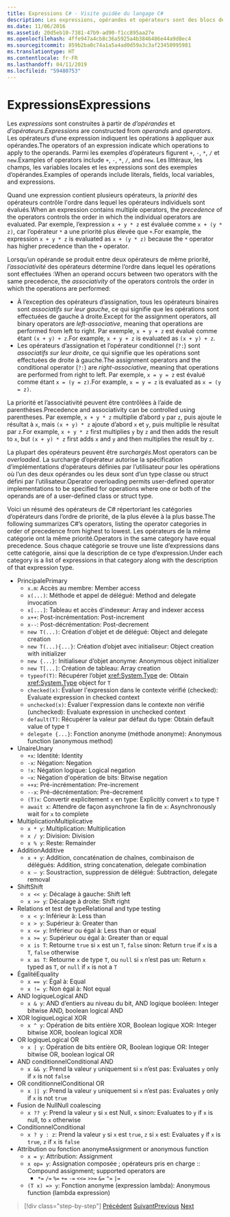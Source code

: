 ```yaml
---
title: Expressions C# - Visite guidée du langage C#
description: Les expressions, opérandes et opérateurs sont des blocs de construction du langage C#
ms.date: 11/06/2016
ms.assetid: 20d5eb10-7381-47b9-ad90-f1cc895aa27e
ms.openlocfilehash: 4ffe947a4cb8c36a5925a4b3846486e44a9d8ec4
ms.sourcegitcommit: 859b2ba0c74a1a5a4ad0d59a3c3af23450995981
ms.translationtype: HT
ms.contentlocale: fr-FR
ms.lasthandoff: 04/11/2019
ms.locfileid: "59480753"
---
```

# <a name="expressions"></a><span data-ttu-id="59520-103">Expressions</span><span class="sxs-lookup"><span data-stu-id="59520-103">Expressions</span></span>

<span data-ttu-id="59520-104">Les *expressions* sont construites à partir de *d’opérandes* et *d’opérateurs*.</span><span class="sxs-lookup"><span data-stu-id="59520-104">*Expressions* are constructed from *operands* and *operators*.</span></span> <span data-ttu-id="59520-105">Les opérateurs d’une expression indiquent les opérations à appliquer aux opérandes.</span><span class="sxs-lookup"><span data-stu-id="59520-105">The operators of an expression indicate which operations to apply to the operands.</span></span> <span data-ttu-id="59520-106">Parmi les exemples d’opérateurs figurent `+`, `-`, `*`, `/` et `new`.</span><span class="sxs-lookup"><span data-stu-id="59520-106">Examples of operators include `+`, `-`, `*`, `/`, and `new`.</span></span> <span data-ttu-id="59520-107">Les littéraux, les champs, les variables locales et les expressions sont des exemples d’opérandes.</span><span class="sxs-lookup"><span data-stu-id="59520-107">Examples of operands include literals, fields, local variables, and expressions.</span></span>

<span data-ttu-id="59520-108">Quand une expression contient plusieurs opérateurs, la *priorité* des opérateurs contrôle l'ordre dans lequel les opérateurs individuels sont évalués.</span><span class="sxs-lookup"><span data-stu-id="59520-108">When an expression contains multiple operators, the *precedence* of the operators controls the order in which the individual operators are evaluated.</span></span> <span data-ttu-id="59520-109">Par exemple, l’expression `x + y * z` est évaluée comme `x + (y * z)`, car l’opérateur `*` a une priorité plus élevée que `+`.</span><span class="sxs-lookup"><span data-stu-id="59520-109">For example, the expression `x + y * z` is evaluated as `x + (y * z)` because the `*` operator has higher precedence than the `+` operator.</span></span>

<span data-ttu-id="59520-110">Lorsqu’un opérande se produit entre deux opérateurs de même priorité, *l’associativité* des opérateurs détermine l’ordre dans lequel les opérations sont effectuées :</span><span class="sxs-lookup"><span data-stu-id="59520-110">When an operand occurs between two operators with the same precedence, the *associativity* of the operators controls the order in which the operations are performed:</span></span>

* <span data-ttu-id="59520-111">À l’exception des opérateurs d’assignation, tous les opérateurs binaires sont *associatifs sur leur gauche*, ce qui signifie que les opérations sont effectuées de gauche à droite.</span><span class="sxs-lookup"><span data-stu-id="59520-111">Except for the assignment operators, all binary operators are *left-associative*, meaning that operations are performed from left to right.</span></span> <span data-ttu-id="59520-112">Par exemple, `x + y + z` est évalué comme étant `(x + y) + z`.</span><span class="sxs-lookup"><span data-stu-id="59520-112">For example, `x + y + z` is evaluated as `(x + y) + z`.</span></span>
* <span data-ttu-id="59520-113">Les opérateurs d’assignation et l’opérateur conditionnel (`?:`) sont *associatifs sur leur droite*, ce qui signifie que les opérations sont effectuées de droite à gauche.</span><span class="sxs-lookup"><span data-stu-id="59520-113">The assignment operators and the conditional operator (`?:`) are *right-associative*, meaning that operations are performed from right to left.</span></span> <span data-ttu-id="59520-114">Par exemple, `x = y = z` est évalué comme étant `x = (y = z)`.</span><span class="sxs-lookup"><span data-stu-id="59520-114">For example, `x = y = z` is evaluated as `x = (y = z)`.</span></span>

<span data-ttu-id="59520-115">La priorité et l’associativité peuvent être contrôlées à l’aide de parenthèses.</span><span class="sxs-lookup"><span data-stu-id="59520-115">Precedence and associativity can be controlled using parentheses.</span></span> <span data-ttu-id="59520-116">Par exemple, `x + y * z` multiplie d’abord `y` par `z`, puis ajoute le résultat à `x`, mais `(x + y) * z` ajoute d’abord `x` et `y`, puis multiplie le résultat par `z`.</span><span class="sxs-lookup"><span data-stu-id="59520-116">For example, `x + y * z` first multiplies `y` by `z` and then adds the result to `x`, but `(x + y) * z` first adds `x` and `y` and then multiplies the result by `z`.</span></span>

<span data-ttu-id="59520-117">La plupart des opérateurs peuvent être *surchargés*.</span><span class="sxs-lookup"><span data-stu-id="59520-117">Most operators can be *overloaded*.</span></span> <span data-ttu-id="59520-118">La surcharge d’opérateur autorise la spécification d’implémentations d’opérateurs définies par l’utilisateur pour les opérations où l’un des deux opérandes ou les deux sont d’un type classe ou struct défini par l’utilisateur.</span><span class="sxs-lookup"><span data-stu-id="59520-118">Operator overloading permits user-defined operator implementations to be specified for operations where one or both of the operands are of a user-defined class or struct type.</span></span>

<span data-ttu-id="59520-119">Voici un résumé des opérateurs de C# répertoriant les catégories d’opérateurs dans l’ordre de priorité, de la plus élevée à la plus basse.</span><span class="sxs-lookup"><span data-stu-id="59520-119">The following summarizes C#’s operators, listing the operator categories in order of precedence from highest to lowest.</span></span> <span data-ttu-id="59520-120">Les opérateurs de la même catégorie ont la même priorité.</span><span class="sxs-lookup"><span data-stu-id="59520-120">Operators in the same category have equal precedence.</span></span> <span data-ttu-id="59520-121">Sous chaque catégorie se trouve une liste d’expressions dans cette catégorie, ainsi que la description de ce type d’expression.</span><span class="sxs-lookup"><span data-stu-id="59520-121">Under each category is a list of expressions in that category along with the description of that expression type.</span></span>

* <span data-ttu-id="59520-122">Principale</span><span class="sxs-lookup"><span data-stu-id="59520-122">Primary</span></span>
  - `x.m`<span data-ttu-id="59520-123">: Accès au membre</span><span class="sxs-lookup"><span data-stu-id="59520-123">: Member access</span></span>
  - `x(...)`<span data-ttu-id="59520-124">: Méthode et appel de délégué</span><span class="sxs-lookup"><span data-stu-id="59520-124">: Method and delegate invocation</span></span>
  - `x[...]`<span data-ttu-id="59520-125">: Tableau et accès d'indexeur</span><span class="sxs-lookup"><span data-stu-id="59520-125">: Array and indexer access</span></span>
  - `x++`<span data-ttu-id="59520-126">: Post-incrémentation</span><span class="sxs-lookup"><span data-stu-id="59520-126">: Post-increment</span></span>
  - `x--`<span data-ttu-id="59520-127">: Post-décrémentation</span><span class="sxs-lookup"><span data-stu-id="59520-127">: Post-decrement</span></span>
  - `new T(...)`<span data-ttu-id="59520-128">: Création d'objet et de délégué</span><span class="sxs-lookup"><span data-stu-id="59520-128">: Object and delegate creation</span></span>
  - `new T(...){...}`<span data-ttu-id="59520-129">: Création d’objet avec initialiseur</span><span class="sxs-lookup"><span data-stu-id="59520-129">: Object creation with initializer</span></span>
  - `new {...}`<span data-ttu-id="59520-130">:  Initialiseur d’objet anonyme</span><span class="sxs-lookup"><span data-stu-id="59520-130">:  Anonymous object initializer</span></span>
  - `new T[...]`<span data-ttu-id="59520-131">: Création de tableau</span><span class="sxs-lookup"><span data-stu-id="59520-131">: Array creation</span></span>
  - `typeof(T)`<span data-ttu-id="59520-132">: Récupérer l’objet <xref:System.Type> de</span><span class="sxs-lookup"><span data-stu-id="59520-132">: Obtain <xref:System.Type> object for</span></span> `T`
  - `checked(x)`<span data-ttu-id="59520-133">: Évaluer l'expression dans le contexte vérifié (checked)</span><span class="sxs-lookup"><span data-stu-id="59520-133">: Evaluate expression in checked context</span></span>
  - `unchecked(x)`<span data-ttu-id="59520-134">: Évaluer l'expression dans le contexte non vérifié (unchecked)</span><span class="sxs-lookup"><span data-stu-id="59520-134">: Evaluate expression in unchecked context</span></span>
  - `default(T)`<span data-ttu-id="59520-135">: Récupérer la valeur par défaut du type</span><span class="sxs-lookup"><span data-stu-id="59520-135">: Obtain default value of type</span></span> `T`
  - `delegate {...}`<span data-ttu-id="59520-136">: Fonction anonyme (méthode anonyme)</span><span class="sxs-lookup"><span data-stu-id="59520-136">: Anonymous function (anonymous method)</span></span>
* <span data-ttu-id="59520-137">Unaire</span><span class="sxs-lookup"><span data-stu-id="59520-137">Unary</span></span>
  - `+x`<span data-ttu-id="59520-138">: Identité</span><span class="sxs-lookup"><span data-stu-id="59520-138">: Identity</span></span>
  - `-x`<span data-ttu-id="59520-139">: Négation</span><span class="sxs-lookup"><span data-stu-id="59520-139">: Negation</span></span>
  - `!x`<span data-ttu-id="59520-140">: Négation logique</span><span class="sxs-lookup"><span data-stu-id="59520-140">: Logical negation</span></span>
  - `~x`<span data-ttu-id="59520-141">: Négation d'opération de bits</span><span class="sxs-lookup"><span data-stu-id="59520-141">: Bitwise negation</span></span>
  - `++x`<span data-ttu-id="59520-142">: Pré-incrémentation</span><span class="sxs-lookup"><span data-stu-id="59520-142">: Pre-increment</span></span>
  - `--x`<span data-ttu-id="59520-143">: Pré-décrémentation</span><span class="sxs-lookup"><span data-stu-id="59520-143">: Pre-decrement</span></span>
  - `(T)x`<span data-ttu-id="59520-144">: Convertir explicitement `x` en type</span><span class="sxs-lookup"><span data-stu-id="59520-144">: Explicitly convert `x` to type</span></span> `T`
  - `await x`<span data-ttu-id="59520-145">: Attendre de façon asynchrone la fin de `x`</span><span class="sxs-lookup"><span data-stu-id="59520-145">: Asynchronously wait for `x` to complete</span></span>
* <span data-ttu-id="59520-146">Multiplication</span><span class="sxs-lookup"><span data-stu-id="59520-146">Multiplicative</span></span>
  - `x * y`<span data-ttu-id="59520-147">: Multiplication</span><span class="sxs-lookup"><span data-stu-id="59520-147">: Multiplication</span></span>
  - `x / y`<span data-ttu-id="59520-148">: Division</span><span class="sxs-lookup"><span data-stu-id="59520-148">: Division</span></span>
  - `x % y`<span data-ttu-id="59520-149">: Reste</span><span class="sxs-lookup"><span data-stu-id="59520-149">: Remainder</span></span>
* <span data-ttu-id="59520-150">Addition</span><span class="sxs-lookup"><span data-stu-id="59520-150">Additive</span></span>
  - `x + y`<span data-ttu-id="59520-151">: Addition, concaténation de chaînes, combinaison de délégués</span><span class="sxs-lookup"><span data-stu-id="59520-151">: Addition, string concatenation, delegate combination</span></span>
  - `x – y`<span data-ttu-id="59520-152">: Soustraction, suppression de délégué</span><span class="sxs-lookup"><span data-stu-id="59520-152">: Subtraction, delegate removal</span></span>
* <span data-ttu-id="59520-153">Shift</span><span class="sxs-lookup"><span data-stu-id="59520-153">Shift</span></span>
  - `x << y`<span data-ttu-id="59520-154">: Décalage à gauche</span><span class="sxs-lookup"><span data-stu-id="59520-154">: Shift left</span></span>
  - `x >> y`<span data-ttu-id="59520-155">: Décalage à droite</span><span class="sxs-lookup"><span data-stu-id="59520-155">: Shift right</span></span>
* <span data-ttu-id="59520-156">Relations et test de type</span><span class="sxs-lookup"><span data-stu-id="59520-156">Relational and type testing</span></span>
  - `x < y`<span data-ttu-id="59520-157">: Inférieur à</span><span class="sxs-lookup"><span data-stu-id="59520-157">: Less than</span></span>
  - `x > y`<span data-ttu-id="59520-158">: Supérieur à</span><span class="sxs-lookup"><span data-stu-id="59520-158">: Greater than</span></span>
  - `x <= y`<span data-ttu-id="59520-159">: Inférieur ou égal à</span><span class="sxs-lookup"><span data-stu-id="59520-159">: Less than or equal</span></span>
  - `x >= y`<span data-ttu-id="59520-160">: Supérieur ou égal à</span><span class="sxs-lookup"><span data-stu-id="59520-160">: Greater than or equal</span></span>
  - `x is T`<span data-ttu-id="59520-161">: Retourne `true` si `x` est un `T`, `false` sinon</span><span class="sxs-lookup"><span data-stu-id="59520-161">: Return `true` if `x` is a `T`, `false` otherwise</span></span>
  - `x as T`<span data-ttu-id="59520-162">: Retourne `x` de type `T`, ou `null` si `x` n’est pas un</span><span class="sxs-lookup"><span data-stu-id="59520-162">: Return `x` typed as `T`, or `null` if `x` is not a</span></span> `T`
* <span data-ttu-id="59520-163">Égalité</span><span class="sxs-lookup"><span data-stu-id="59520-163">Equality</span></span>
  - `x == y`<span data-ttu-id="59520-164">: Égal à</span><span class="sxs-lookup"><span data-stu-id="59520-164">: Equal</span></span>
  - `x != y`<span data-ttu-id="59520-165">: Non égal à</span><span class="sxs-lookup"><span data-stu-id="59520-165">: Not equal</span></span>
* <span data-ttu-id="59520-166">AND logique</span><span class="sxs-lookup"><span data-stu-id="59520-166">Logical AND</span></span>
  - `x & y`<span data-ttu-id="59520-167">: AND d’entiers au niveau du bit, AND logique booléen</span><span class="sxs-lookup"><span data-stu-id="59520-167">: Integer bitwise AND, boolean logical AND</span></span>
* <span data-ttu-id="59520-168">XOR logique</span><span class="sxs-lookup"><span data-stu-id="59520-168">Logical XOR</span></span>
  - `x ^ y`<span data-ttu-id="59520-169">: Opération de bits entière XOR, Boolean logique XOR</span><span class="sxs-lookup"><span data-stu-id="59520-169">: Integer bitwise XOR, boolean logical XOR</span></span>
* <span data-ttu-id="59520-170">OR logique</span><span class="sxs-lookup"><span data-stu-id="59520-170">Logical OR</span></span>
  - `x | y`<span data-ttu-id="59520-171">: Opération de bits entière OR, Boolean logique OR</span><span class="sxs-lookup"><span data-stu-id="59520-171">: Integer bitwise OR, boolean logical OR</span></span>
* <span data-ttu-id="59520-172">AND conditionnel</span><span class="sxs-lookup"><span data-stu-id="59520-172">Conditional AND</span></span>
  - `x && y`<span data-ttu-id="59520-173">: Prend la valeur `y` uniquement si `x` n’est pas</span><span class="sxs-lookup"><span data-stu-id="59520-173">: Evaluates `y` only if `x` is not</span></span> `false`
* <span data-ttu-id="59520-174">OR conditionnel</span><span class="sxs-lookup"><span data-stu-id="59520-174">Conditional OR</span></span>
  - `x || y`<span data-ttu-id="59520-175">: Prend la valeur `y` uniquement si `x` n’est pas</span><span class="sxs-lookup"><span data-stu-id="59520-175">: Evaluates `y` only if `x` is not</span></span> `true`
* <span data-ttu-id="59520-176">Fusion de Null</span><span class="sxs-lookup"><span data-stu-id="59520-176">Null coalescing</span></span>
  - `x ?? y`<span data-ttu-id="59520-177">: Prend la valeur `y` si `x` est Null, `x` sinon</span><span class="sxs-lookup"><span data-stu-id="59520-177">: Evaluates to `y` if `x` is null, to `x` otherwise</span></span>
* <span data-ttu-id="59520-178">Conditionnel</span><span class="sxs-lookup"><span data-stu-id="59520-178">Conditional</span></span>
  - `x ? y : z`<span data-ttu-id="59520-179">: Prend la valeur `y` si `x` est `true`, `z` si `x` est</span><span class="sxs-lookup"><span data-stu-id="59520-179">: Evaluates `y` if `x` is `true`, `z` if `x` is</span></span> `false`
* <span data-ttu-id="59520-180">Attribution ou fonction anonyme</span><span class="sxs-lookup"><span data-stu-id="59520-180">Assignment or anonymous function</span></span>
  - `x = y`<span data-ttu-id="59520-181">: Attribution</span><span class="sxs-lookup"><span data-stu-id="59520-181">: Assignment</span></span>
  - `x op= y`<span data-ttu-id="59520-182">: Assignation composée ; opérateurs pris en charge :</span><span class="sxs-lookup"><span data-stu-id="59520-182">: Compound assignment; supported operators are</span></span>
    - `*=`   `/=`   `%=`   `+=`   `-=`   `<<=`   `>>=`   `&=`  `^=`  `|=`
  - `(T x) => y`<span data-ttu-id="59520-183">: Fonction anonyme (expression lambda)</span><span class="sxs-lookup"><span data-stu-id="59520-183">: Anonymous function (lambda expression)</span></span>

> [!div class="step-by-step"]
> <span data-ttu-id="59520-184">[Précédent](types-and-variables.md)
> [Suivant](statements.md)</span><span class="sxs-lookup"><span data-stu-id="59520-184">[Previous](types-and-variables.md)
[Next](statements.md)</span></span>
